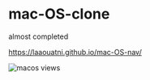 # mac-OS-clone
almost completed 


https://laaouatni.github.io/mac-OS-nav/


![macos views](https://visitor-badge.glitch.me/badge?page_id=mac-OS-nav)

